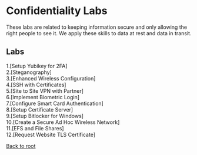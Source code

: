 <h1>Confidentiality Labs</h1>
These labs are related to keeping information secure and only allowing the right people to see it. We apply these skills to data at rest and data in transit.


<h2>Labs</h2>
1.[Setup Yubikey for 2FA]<br>
2.[Steganography]<br>
3.[Enhanced Wireless Configuration]<br>
4.[SSH with Certificates]<br>
5.[Site to Site VPN with Partner]<br>
6.[Implement Biometric Login]<br>
7.[Configure Smart Card Authentication]<br>
8.[Setup Certificate Server]<br>
9.[Setup Bitlocker for Windows]<br>
10.[Create a Secure Ad Hoc Wireless Network]<br>
11.[EFS and File Shares]<br>
12.[Request Website TLS Certificate]<br>




[Back to root](/PATHS-SOC/)
